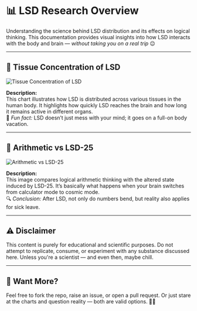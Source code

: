# 📊 LSD Research Overview

Understanding the science behind LSD distribution and its effects on logical thinking. This documentation provides visual insights into how LSD interacts with the body and brain — *without taking you on a real trip* 😉

---

## 🧠 Tissue Concentration of LSD

![Tissue Concentration of LSD](https://github.com/user-attachments/assets/c2b5dccf-f9d7-490f-952d-595da77b0ad6)

**Description:**  
This chart illustrates how LSD is distributed across various tissues in the human body. It highlights how quickly LSD reaches the brain and how long it remains active in different organs.  
📌 *Fun fact:* LSD doesn’t just mess with your mind; it goes on a full-on body vacation.

---

## 📐 Arithmetic vs LSD-25

![Arithmetic vs LSD-25](https://github.com/user-attachments/assets/36e32f8a-abe6-4915-84e2-0bbda81c4ed5)

**Description:**  
This image compares logical arithmetic thinking with the altered state induced by LSD-25. It’s basically what happens when your brain switches from calculator mode to cosmic mode.  
🔍 *Conclusion:* After LSD, not only do numbers bend, but reality also applies for sick leave.

---

## ⚠️ Disclaimer

This content is purely for educational and scientific purposes. Do not attempt to replicate, consume, or experiment with any substance discussed here. Unless you're a scientist — and even then, maybe chill.

---

## 🧪 Want More?

Feel free to fork the repo, raise an issue, or open a pull request. Or just stare at the charts and question reality — both are valid options. 😵‍💫

